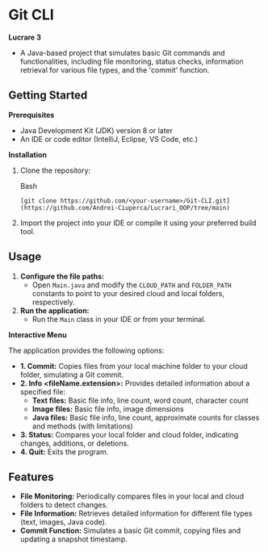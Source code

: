 # Git CLI

**Lucrare 3**

-   A Java-based project that simulates basic Git commands and functionalities, including file monitoring, status checks, information retrieval for various file types, and the 'commit' function.

## **Getting Started**

**Prerequisites**

-   Java Development Kit (JDK) version 8 or later
-   An IDE or code editor (IntelliJ, Eclipse, VS Code, etc.)

**Installation**

1.  Clone the repository:
    
    Bash
    
    ```
    [git clone https://github.com/<your-username>/Git-CLI.git](https://github.com/Andrei-Ciuperca/Lucrari_OOP/tree/main)
    
    ```
    
2.  Import the project into your IDE or compile it using your preferred build tool.

## Usage

1.  **Configure the file paths:**
    -   Open `Main.java` and modify the `CLOUD_PATH` and `FOLDER_PATH` constants to point to your desired cloud and local folders, respectively.
2.  **Run the application:**
    -   Run the `Main` class in your IDE or from your terminal.

**Interactive Menu**

The application provides the following options:

-   **1. Commit:** Copies files from your local machine folder to your cloud folder, simulating a Git commit.
-   **2. Info <fileName.extension>:** Provides detailed information about a specified file:
    -   **Text files:** Basic file info, line count, word count, character count
    -   **Image files:** Basic file info, image dimensions
    -   **Java files:** Basic file info, line count, approximate counts for classes and methods (with limitations)
-   **3. Status:** Compares your local folder and cloud folder, indicating changes, additions, or deletions.
-   **4. Quit:** Exits the program.

## **Features**

-   **File Monitoring:** Periodically compares files in your local and cloud folders to detect changes.
-   **File Information:** Retrieves detailed information for different file types (text, images, Java code).
-   **Commit Function:** Simulates a basic Git commit, copying files and updating a snapshot timestamp.
